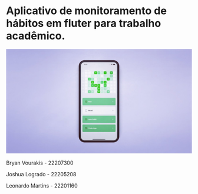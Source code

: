 <h1>Aplicativo de monitoramento de hábitos em fluter para trabalho acadêmico.</h1>

<img src="habit-prototype.jpg">

<p>Bryan Vourakis - 22207300</p>
<p>Joshua Logrado - 22205208</p>
<p>Leonardo Martins - 22201160</p>
